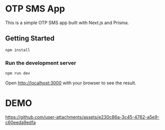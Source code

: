 # OTP SMS App

This is a simple OTP SMS app built with Next.js and Prisma.

## Getting Started

```bash
npm install
```

### Run the development server

```bash
npm run dev
```

Open [http://localhost:3000](http://localhost:3000) with your browser to see the result.

# DEMO

https://github.com/user-attachments/assets/e230c86a-3c45-4762-a5e9-c60eeda9edfa

